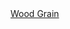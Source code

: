 <a href=" https://t.umblr.com/redirect?z=http%3A%2F%2Fcommunity.woodmagazine.com%2Ft5%2FGeneral-Woodworking%2FEdge-grain-vs-face-grain%2Ftd-p%2F272662&amp;t=MmE1NmFmOTVmYWMyYTdhZmNjNjM4YzQzNDdjZjE5ZGY4MjY2YTNhNyx4WkIxNG9aQw%3D%3D&amp;b=t%3AqHVAHG4mRdaot7uHHBcIRA&amp;p=https%3A%2F%2Fweekendjoiner.com%2Fpost%2F36035626777%2Fwood-grain&amp;m=0">
                        Wood Grain                    </a>
